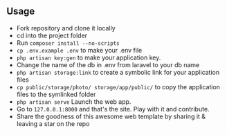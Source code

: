 ## Usage
* Fork repository and clone it locally
* cd into the project folder
* Run ```composer install --no-scripts```
* ```cp .env.example .env``` to make your .env file
* ```php artisan key:gen``` to make your application key.
* Change the name of the db in .env from laravel to your db name
* ```php artisan storage:link``` to create a symbolic link for your application files
* ```cp public/storage/photo/ storage/app/public/``` to copy the application files to the symlinked folder
* ```php artisan serve``` Launch the web app.
* Go to ```127.0.0.1:8000``` and that's the site. Play with it and contribute.
* Share the goodness of this awesome web template by sharing it & leaving a star on the repo
